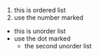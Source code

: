 1. this is ordered list
2. use the number marked

* this is unorder list
* use the dot marked
  *  the second unorder list
